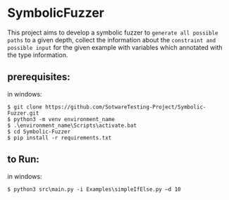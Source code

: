 # SymbolicFuzzer
This project aims to develop a symbolic fuzzer to `generate all possible paths` to a given depth, collect the information about the `constraint and possible input` for the given example with variables which annotated with the type information.

## prerequisites: 
in windows:
```
$ git clone https://github.com/SotwareTesting-Project/Symbolic-Fuzzer.git
$ python3 -m venv environment_name
$ .\environment_name\Scripts\activate.bat
$ cd Symbolic-Fuzzer
$ pip install -r requirements.txt
```
## to Run: 
in windows:
```
$ python3 src\main.py -i Examples\simpleIfElse.py –d 10
```
